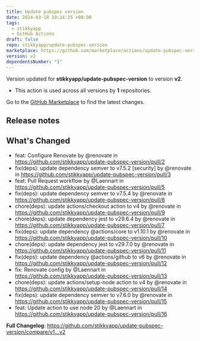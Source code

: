 ```yaml
---
title: Update pubspec version
date: 2024-03-18 19:24:25 +00:00
tags:
  - stikkyapp
  - GitHub Actions
draft: false
repo: stikkyapp/update-pubspec-version
marketplace: https://github.com/marketplace/actions/update-pubspec-version
version: v2
dependentsNumber: "1"
---
```



Version updated for **stikkyapp/update-pubspec-version** to version **v2**.
- This action is used across all versions by **1** repositories.

Go to the [GitHub Marketplace](https://github.com/marketplace/actions/update-pubspec-version) to find the latest changes.

## Release notes

## What's Changed
* feat: Configure Renovate by @renovate in https://github.com/stikkyapp/update-pubspec-version/pull/2
* fix(deps): update dependency semver to v7.5.2 [security] by @renovate in https://github.com/stikkyapp/update-pubspec-version/pull/3
* feat: Pull Request workflow by @Laennart in https://github.com/stikkyapp/update-pubspec-version/pull/5
* fix(deps): update dependency semver to v7.5.4 by @renovate in https://github.com/stikkyapp/update-pubspec-version/pull/6
* chore(deps): update actions/checkout action to v4 by @renovate in https://github.com/stikkyapp/update-pubspec-version/pull/9
* chore(deps): update dependency jest to v29.6.4 by @renovate in https://github.com/stikkyapp/update-pubspec-version/pull/7
* fix(deps): update dependency @actions/core to v1.10.1 by @renovate in https://github.com/stikkyapp/update-pubspec-version/pull/10
* chore(deps): update dependency jest to v29.7.0 by @renovate in https://github.com/stikkyapp/update-pubspec-version/pull/11
* fix(deps): update dependency @actions/github to v6 by @renovate in https://github.com/stikkyapp/update-pubspec-version/pull/12
* fix: Renovate config by @Laennart in https://github.com/stikkyapp/update-pubspec-version/pull/13
* chore(deps): update actions/setup-node action to v4 by @renovate in https://github.com/stikkyapp/update-pubspec-version/pull/14
* fix(deps): update dependency semver to v7.6.0 by @renovate in https://github.com/stikkyapp/update-pubspec-version/pull/15
* feat: Update action to use node 20 by @Laennart in https://github.com/stikkyapp/update-pubspec-version/pull/16

**Full Changelog**: https://github.com/stikkyapp/update-pubspec-version/compare/v1...v2
